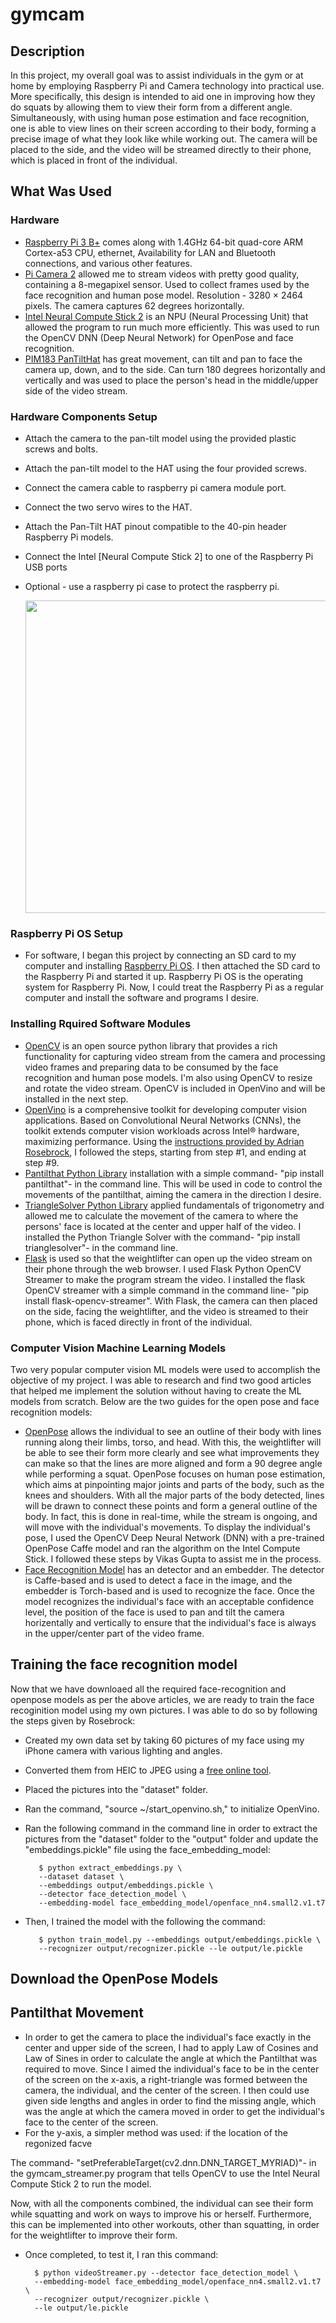 # gymcam
## Description
In this project, my overall goal was to assist individuals in the gym or at home by employing Raspberry Pi and Camera technology into practical use. More specifically, this design is intended to aid one in improving how they do squats by allowing them to view their form from a different angle. Simultaneously, with using human pose estimation and face recognition, one is able to view lines on their screen according to their body, forming a precise image of what they look like while working out. The camera will be placed to the side, and the video will be streamed directly to their phone, which is placed in front of the individual.
## What Was Used
### Hardware
-  [Raspberry Pi 3 B+](https://www.raspberrypi.org/products/raspberry-pi-3-model-b-plus/) comes along with 1.4GHz 64-bit quad-core ARM Cortex-a53 CPU, ethernet, Availability for LAN and Bluetooth connections, and various other features.
-  [Pi Camera 2](https://www.raspberrypi.org/products/camera-module-v2/) allowed me to stream videos with pretty good quality, containing a 8-megapixel sensor. Used to collect frames used by the face recognition and human pose model. Resolution - 3280 × 2464 pixels. The camera captures 62 degrees horizontally. 
-  [Intel Neural Compute Stick 2](https://store.intelrealsense.com/buy-intel-neural-compute-stick-2.html?cid=sem&source=sa360&campid=2019_q3_egi_us_ntgrs_nach_revs_text-link_brand_bmm_desk_realsense-shopping-ad_o-1lngr_google&ad_group=RealSense+Shopping+Ads&intel_term=PRODUCT_GROUP&sa360id=92700050119513690&gclid=Cj0KCQjw6ar4BRDnARIsAITGzlAEl_pPpmhuDqj5YzaGbwqQQt7DydVdqa9CFmBKrp84k-MuU5R5FC0aAoAQEALw_wcB&gclsrc=aw.ds) is an NPU (Neural Processing Unit) that allowed the program to run much more efficiently. This was used to run the OpenCV DNN (Deep Neural Network) for OpenPose and face recognition.
-  [PIM183 PanTiltHat](https://shop.pimoroni.com/products/pan-tilt-hat?variant=33704345034) has great movement, can tilt and pan to face the camera up, down, and to the side. Can turn 180 degrees horizontally and vertically and was used to place the person's head in the middle/upper side of the video stream.
### Hardware Components Setup
-  Attach the camera to the pan-tilt model using the provided plastic screws and bolts.
-  Attach the pan-tilt model to the HAT using the four provided screws.
-  Connect the camera cable to raspberry pi camera module port.
-  Connect the two servo wires to the HAT.
-  Attach the Pan-Tilt HAT pinout compatible to the 40-pin header Raspberry Pi models.
-  Connect the Intel [Neural Compute Stick 2] to one of the Raspberry Pi USB ports
-  Optional - use a raspberry pi case to protect the raspberry pi.

     <img src='./img/gymcam.jpg' width="500px"/>

### Raspberry Pi OS Setup
-  For software, I began this project by connecting an SD card to my computer and installing [Raspberry Pi OS](https://www.raspberrypi.org/documentation/installation/installing-images/). I then attached the SD card to the Raspberry Pi and started it up. Raspberry Pi OS is the operating system for Raspberry Pi. Now, I could treat the Raspberry Pi as a regular computer and install the software and programs I desire.
### Installing Rquired Software Modules
-  [OpenCV](https://docs.opencv.org/4.2.0/) is an open source python library that provides a rich functionality for capturing video stream from the camera and processing video frames and preparing data to be consumed by the face recognition and human pose models. I'm also using OpenCV to resize and rotate the video stream. OpenCV is included in OpenVino and will be installed in the next step.
-  [OpenVino](https://docs.openvinotoolkit.org/) is a comprehensive toolkit for developing computer vision applications. Based on Convolutional Neural Networks (CNNs), the toolkit extends computer vision workloads across Intel® hardware, maximizing performance. Using the [instructions provided by Adrian Rosebrock](https://www.pyimagesearch.com/2019/04/08/openvino-opencv-and-movidius-ncs-on-the-raspberry-pi/), I followed the steps, starting from step #1, and ending at step #9.
-  [Pantilthat Python Library](https://pypi.org/project/pantilthat/) installation with a simple command- "pip install pantilthat"- in the command line. This will be used in code to control the movements of the pantilthat, aiming the camera in the direction I desire.
-  [TriangleSolver Python Library](https://pypi.org/project/trianglesolver/) applied fundamentals of trigonometry and allowed me to calculate the movement of the camera to where the persons' face is located at the center and upper half of the video. I installed the Python Triangle Solver with the command- "pip install trianglesolver"- in the command line.
-  [Flask](https://pypi.org/project/flask-opencv-streamer/) is used so that the weightlifter can open up the video stream on their phone through the web browser. I used Flask Python OpenCV Streamer to make the program stream the video. I installed the flask OpenCV streamer with a simple command in the command line- "pip install flask-opencv-streamer". With Flask, the camera can then placed on the side, facing the weightlifter, and the video is streamed to their phone, which is faced directly in front of the individual.
### Computer Vision Machine Learning Models
Two very popular computer vision ML models were used to accomplish the objective of my project. I was able to research and find two good articles that helped me implement the solution without having to create the ML models from scratch. Below are the two guides for the open pose and face recognition models:
-  [OpenPose](https://www.learnopencv.com/deep-learning-based-human-pose-estimation-using-opencv-cpp-python/) allows the individual to see an outline of their body with lines running along their limbs, torso, and head. With this, the weightlifter will be able to see their form more clearly and see what improvements they can make so that the lines are more aligned and form a 90 degree angle while performing a squat. OpenPose focuses on human pose estimation, which aims at pinpointing major joints and parts of the body, such as the knees and shoulders. With all the major parts of the body detected, lines will be drawn to connect these points and form a general outline of the body. In fact, this is done in real-time, while the stream is ongoing, and will move with the individual's movements. To display the individual's pose, I used the OpenCV Deep Neural Network (DNN) with a pre-trained OpenPose Caffe model and ran the algorithm on the Intel Compute Stick. I followed these steps by Vikas Gupta to assist me in the process.
-  [Face Recognition Model](https://www.pyimagesearch.com/2020/01/06/raspberry-pi-and-movidius-ncs-face-recognition/) has an detector and an embedder. The detector is Caffe-based and is used to detect a face in the image, and the embedder is Torch-based and is used to recognize the face. Once the model recognizes the individual's face with an acceptable confidence level, the position of the face is used to pan and tilt the camera horizentally and vertically to ensure that the individual's face is always in the upper/center part of the video frame. 
## Training the face recognition model
Now that we have downloaed all the required face-recognition and openpose models as per the above articles, we are ready to train the face recoginition model using my own pictures. I was able to do so by following the steps given by Rosebrock:
-  Created my own data set by taking 60 pictures of my face using my iPhone camera with various lighting and angles.
-  Converted them from HEIC to JPEG using a [free online tool](https://freetoolonline.com/heic-to-jpg.html). 
-  Placed the pictures into the "dataset" folder.
-  Ran the command, "source ~/start_openvino.sh," to initialize OpenVino.
-  Ran the following command in the command line in order to extract the pictures from the "dataset" folder to the "output" folder and update the "embeddings.pickle" file using the face_embedding_model: 

          $ python extract_embeddings.py \
          --dataset dataset \
          --embeddings output/embeddings.pickle \
          --detector face_detection_model \
          --embedding-model face_embedding_model/openface_nn4.small2.v1.t7

-  Then, I trained the model with the following the command:

          $ python train_model.py --embeddings output/embeddings.pickle \
          --recognizer output/recognizer.pickle --le output/le.pickle

## Download the OpenPose Models

## Pantilthat Movement
-  In order to get the camera to place the individual's face exactly in the center and upper side of the screen, I had to apply Law of Cosines and Law of Sines in order to calculate the angle at which the Pantilthat was required to move. Since I aimed the individual's face to be in the center of the screen on the x-axis, a right-triangle was formed between the camera, the individual, and the center of the screen. I then could use given side lengths and angles in order to find the missing angle, which was the angle at which the camera moved in order to get the individual's face to the center of the screen. 
- For the y-axis, a simpler method was used: if the location of the regonized facve 

The command- "setPreferableTarget(cv2.dnn.DNN_TARGET_MYRIAD)"- in the gymcam_streamer.py program that tells OpenCV to use the Intel Neural Compute Stick 2 to run the model.

 Now, with all the components combined, the individual can see their form while squatting and work on ways to improve his or herself. Furthermore, this can be implemented into other workouts, other than squatting, in order for the weightlifter to improve their form.

 -  Once completed, to test it, I ran this command:

          $ python videoStreamer.py --detector face_detection_model \
          --embedding-model face_embedding_model/openface_nn4.small2.v1.t7 \
          --recognizer output/recognizer.pickle \
          --le output/le.pickle
